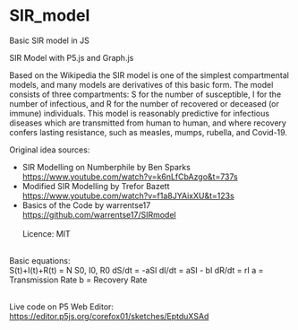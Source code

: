 # SIR_model
Basic SIR model in JS

SIR Model with P5.js and Graph.js 

Based on the Wikipedia the SIR model is one of the simplest compartmental models, 
and many models are derivatives of this basic form. The model consists of three compartments: 
S for the number of susceptible, I for the number of infectious, and R for the number of recovered or deceased 
(or immune) individuals. This model is reasonably predictive for infectious diseases which are transmitted from
human to human, and where recovery confers lasting resistance, such as measles, mumps, rubella, and Covid-19.

  Original idea sources:
  - SIR Modelling on Numberphile by Ben Sparks
      https://www.youtube.com/watch?v=k6nLfCbAzgo&t=737s
  - Modified SIR Modelling by Trefor Bazett
      https://www.youtube.com/watch?v=f1a8JYAixXU&t=123s
  - Basics of the Code by warrentse17
      https://github.com/warrentse17/SIRmodel
  <br><br>Licence: MIT
  
  <br>Basic equations:<br>
  S(t)+I(t)+R(t) = N
  S0, I0, R0
  dS/dt = -aSI
  dI/dt = aSI - bI
  dR/dt = rI
  a = Transmission Rate
  b = Recovery Rate
  
  
  <br>Live code on P5 Web Editor: https://editor.p5js.org/corefox01/sketches/EptduXSAd
